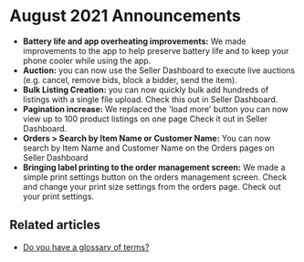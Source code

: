 # August 2021 Announcements

* **Battery life and app overheating improvements:** We made improvements to the app to help preserve battery life and to keep your phone cooler while using the app.
* **Auction:** you can now use the Seller Dashboard to execute live auctions (e.g. cancel, remove bids, block a bidder, send the item).
* **Bulk Listing Creation:** you can now quickly bulk add hundreds of listings with a single file upload. Check this out in Seller Dashboard.
* **Pagination increase:** We replaced the 'load more' button you can now view up to 100 product listings on one page Check it out in Seller Dashboard.
* **Orders > Search by Item Name or Customer Name:** You can now search by Item Name and Customer Name on the Orders pages on Seller Dashboard
* **Bringing label printing to the order management screen:** We made a simple print settings button on the orders management screen. Check and change your print size settings from the orders page. Check out your print settings.

## Related articles

* [Do you have a glossary of terms?](https://jamble.gitbook.io/popshop-live/whats-new-this-month/announcements-2021/do-you-have-a-glossary-of-terms)
